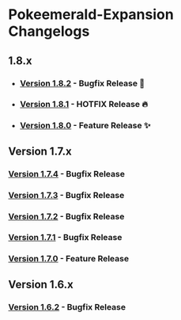 # Pokeemerald-Expansion Changelogs

## 1.8.x
- ### [Version 1.8.2](docs/changelogs/1.8.2.md) - Bugfix Release 🧹
- ### [Version 1.8.1](docs/changelogs/1.8.1.md) - HOTFIX Release 🔥
- ### [Version 1.8.0](docs/changelogs/1.8.0.md) - Feature Release ✨

## Version 1.7.x
### [Version 1.7.4](docs/changelogs/1.7.4.md) - Bugfix Release
### [Version 1.7.3](docs/changelogs/1.7.3.md) - Bugfix Release
### [Version 1.7.2](docs/changelogs/1.7.2.md) - Bugfix Release
### [Version 1.7.1](docs/changelogs/1.7.1.md) - Bugfix Release
### [Version 1.7.0](docs/changelogs/1.7.0.md) - Feature Release

## Version 1.6.x
### [Version 1.6.2](docs/changelogs/1.6.2.md) - Bugfix Release
